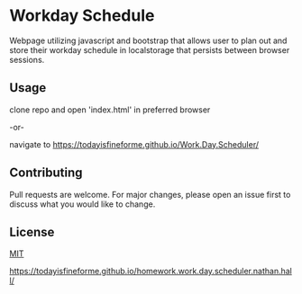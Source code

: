 # Workday Schedule

Webpage utilizing javascript and bootstrap that allows user to plan out and store their workday schedule in localstorage that persists between browser sessions.

## Usage

clone repo and open 'index.html' in preferred browser

-or-

navigate to https://todayisfineforme.github.io/Work.Day.Scheduler/

## Contributing
Pull requests are welcome. For major changes, please open an issue first to discuss what you would like to change.


## License
[MIT](https://choosealicense.com/licenses/mit/)

https://todayisfineforme.github.io/homework.work.day.scheduler.nathan.hall/
